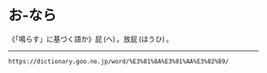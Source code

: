 # お‐なら

《「鳴らす」に基づく語か》屁 (へ) 。放屁 (ほうひ) 。

---
`https://dictionary.goo.ne.jp/word/%E3%81%8A%E3%81%AA%E3%82%89/`